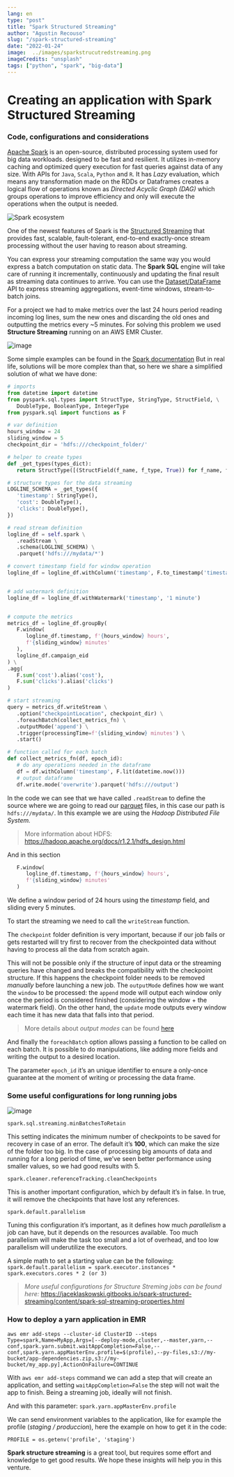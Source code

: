 ```yaml
---
lang: en
type: "post"
title: "Spark Structured Streaming"
author: "Agustin Recouso"
slug: "/spark-structured-streaming"
date: "2022-01-24"
image:  ../images/sparkstrucutredstreaming.png
imageCredits: "unsplash"
tags: ["python", "spark", "big-data"]
---
```


# Creating an application with Spark Structured Streaming
### Code, configurations and considerations

[Apache Spark](https://spark.apache.org/) is an open-source, distributed processing system used for big data workloads. designed to be fast and resilient.
It utilizes in-memory caching and optimized query execution for fast queries against data of any size.
With APIs for `Java`, `Scala`, `Python` and `R`.
It has *Lazy* evaluation, which means any transformation made on the RDDs or Dataframes  creates a logical flow of operations known as *Directed Acyclic Graph (DAG)* which groups operations to improve efficiency and only will execute the operations when the output is needed.


![Spark ecosystem](../images/apache-spark-circulo.png)

One of the newest features of Spark is the [Structured Streaming](https://spark.apache.org/docs/latest/structured-streaming-programming-guide.html) that provides fast, scalable, fault-tolerant, end-to-end exactly-once stream processing without the user having to reason about streaming.


You can express your streaming computation the same way you would express a batch computation on static data. The **Spark SQL** engine will take care of running it incrementally, continuously and updating the final result as streaming data continues to arrive. You can use the [Dataset/DataFrame](https://spark.apache.org/docs/latest/sql-programming-guide.html) API to express streaming aggregations, event-time windows, stream-to-batch joins.


For a project we had to make metrics over the last 24 hours period reading incoming log lines, sum the new ones and discarding the old ones and outputting the metrics every ~5 minutes.
For solving this problem we used **Structure Streaming** running on an AWS EMR Cluster.


![image](../images/so-apache-spark-in-theory-enough-show-me-the-code.jpeg)

Some simple examples can be found in the [Spark documentation](https://spark.apache.org/docs/latest/structured-streaming-programming-guide.html)
But in real life, solutions will be more complex than that, so here we share a simplified solution of what we have done:


```python
# imports
from datetime import datetime
from pyspark.sql.types import StructType, StringType, StructField, \
   DoubleType, BooleanType, IntegerType
from pyspark.sql import functions as F

# var definition
hours_window = 24
sliding_window = 5
checkpoint_dir = 'hdfs:///checkpoint_folder/'

# helper to create types
def _get_types(types_dict):
   return StructType([(StructField(f_name, f_type, True)) for f_name, f_type in types_dict.items()])

# structure types for the data streaming
LOGLINE_SCHEMA = _get_types({
   'timestamp': StringType(),
   'cost': DoubleType(),
   'clicks': DoubleType(),
})

# read stream definition
logline_df = self.spark \
   .readStream \
   .schema(LOGLINE_SCHEMA) \
   .parquet('hdfs:///mydata/*')

# convert timestamp field for window operation
logline_df = logline_df.withColumn('timestamp', F.to_timestamp('timestamp'))


# add watermark definition
logline_df = logline_df.withWatermark('timestamp', '1 minute')


# compute the metrics
metrics_df = logline_df.groupBy(
   F.window(
      logline_df.timestamp, f'{hours_window} hours', 
      f'{sliding_window} minutes'
   ),
   logline_df.campaign_eid
) \
.agg(
   F.sum('cost').alias('cost'),
   F.sum('clicks').alias('clicks')
)

# start streaming
query = metrics_df.writeStream \
   .option("checkpointLocation", checkpoint_dir) \
   .foreachBatch(collect_metrics_fn) \
   .outputMode('append') \
   .trigger(processingTime=f'{sliding_window} minutes') \
   .start()

# function called for each batch
def collect_metrics_fn(df, epoch_id):
   # do any operations needed in the dataframe
   df = df.withColumn('timestamp', F.lit(datetime.now()))
   # output dataframe
   df.write.mode('overwrite').parquet('hdfs:///output')
```

In the code we can see that we have called `.readStream`
to define the source where we are going to read our [parquet](https://databricks.com/glossary/what-is-parquet) files, in this case  our path is `hdfs:///mydata/`.
In this example we are using the *Hadoop Distributed File System.*

>More information about HDFS:
https://hadoop.apache.org/docs/r1.2.1/hdfs_design.html

And in this section
```python
   F.window(
      logline_df.timestamp, f'{hours_window} hours', 
      f'{sliding_window} minutes'
   )
``` 

We define a window period of 24 hours using the *timestamp* field, and sliding every 5 minutes.

To start the streaming we need to call the `writeStream` function.

The `checkpoint` folder definition is very important, because if our job fails or gets restarted will try first to recover from the checkpointed data without having to process all the data from scratch again. 

This will not be possible only if the structure of input data or the streaming queries have changed and breaks the compatibility with the checkpoint structure. If this happens the checkpoint folder needs to be removed *manually* before launching a new job.
The `outputMode` defines how we want the `window` to be processed: the `append` mode will output each window only once the period is considered finished (considering the window + the watermark field).
On the other hand, the `update` mode outputs every window each time it has new data that falls into that period.

>More details about *output modes* can be found [here](https://spark.apache.org/docs/latest/structured-streaming-programming-guide.html#output-modes)

And finally the `foreachBatch` option allows passing a function to be called on each batch. It is possible to do manipulations, like adding more fields and writing the output to a desired location.

The parameter `epoch_id` it’s an unique identifier to ensure a only-once guarantee at the moment of writing or processing the data frame.

### Some useful configurations for long running jobs
![image](../images/spark-defaults.png)

`spark.sql.streaming.minBatchesToRetain`

This setting indicates the minimum number of checkpoints to be saved for recovery in case of an error.
The default it’s **100**, which can make the size of the folder too big. In the case of processing big amounts of data and running for a long period of time, we’ve seen better performance using smaller values, so we had good results with 5.


`spark.cleaner.referenceTracking.cleanCheckpoints`

This is another important configuration, which by default it’s in false. In true, it will remove the checkpoints that have lost any references.

`spark.default.parallelism`

Tuning this configuration it’s important, as it defines how much *parallelism* a job can have, but it depends on the resources available. Too much parallelism will make the task too small and a lot of overhead, and too low parallelism will underutilize the executors.


A simple math to set a starting value can be the following:
`spark.default.parallelism = spark.executor.instances * spark.executors.cores * 2 (or 3)`

>*More useful configurations for Structure Streming jobs can be found here:*
https://jaceklaskowski.gitbooks.io/spark-structured-streaming/content/spark-sql-streaming-properties.html

### How to deploy a yarn application in EMR

`
aws emr add-steps --cluster-id ClusterID --steps Type=spark,Name=MyApp,Args=[--deploy-mode,cluster,--master,yarn,--conf,spark.yarn.submit.waitAppCompletion=False,--conf,spark.yarn.appMasterEnv.profile=$(profile),--py-files,s3://my-bucket/app-dependencies.zip,s3://my-bucket/my_app.py],ActionOnFailure=CONTINUE
`

With `aws emr add-steps` command we can add a step that will create an application, and setting `waitAppCompletion=False` the step will not wait the app to finish. Being a streaming job, ideally will not finish.


And with this parameter:
`spark.yarn.appMasterEnv.profile`

We can send environment variables to the application, like for example the profile (*staging / produccion*), here the example on how to get it in the code:


`PROFILE = os.getenv('profile', 'staging')`



**Spark structure streaming** is a great tool, but requires some effort and knowledge to get good results. We hope these insights will help you in this venture.
